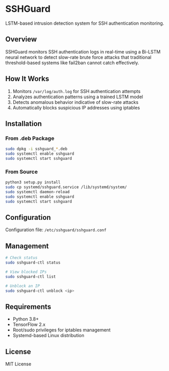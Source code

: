 # SSHGuard

LSTM-based intrusion detection system for SSH authentication monitoring.

## Overview

SSHGuard monitors SSH authentication logs in real-time using a Bi-LSTM neural network to detect slow-rate brute force attacks that traditional threshold-based systems like fail2ban cannot catch effectively.

## How It Works

1. Monitors `/var/log/auth.log` for SSH authentication attempts
2. Analyzes authentication patterns using a trained LSTM model
3. Detects anomalous behavior indicative of slow-rate attacks
4. Automatically blocks suspicious IP addresses using iptables

## Installation

### From .deb Package

```bash
sudo dpkg -i sshguard_*.deb
sudo systemctl enable sshguard
sudo systemctl start sshguard
```

### From Source

```bash
python3 setup.py install
sudo cp systemd/sshguard.service /lib/systemd/system/
sudo systemctl daemon-reload
sudo systemctl enable sshguard
sudo systemctl start sshguard
```

## Configuration

Configuration file: `/etc/sshguard/sshguard.conf`

## Management

```bash
# Check status
sudo sshguard-ctl status

# View blocked IPs
sudo sshguard-ctl list

# Unblock an IP
sudo sshguard-ctl unblock <ip>
```

## Requirements

- Python 3.8+
- TensorFlow 2.x
- Root/sudo privileges for iptables management
- Systemd-based Linux distribution

## License

MIT License


